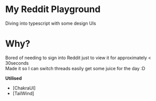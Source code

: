# My Reddit Playground
Diving into typescript with some design UIs

# Why?
Bored of needing to sign into Reddit just to view it for approximately < 30seconds\
Made it so I can switch threads easily get some juice for the day :D 

**Utilised**
* [ChakraUI]
* [TailWind]
